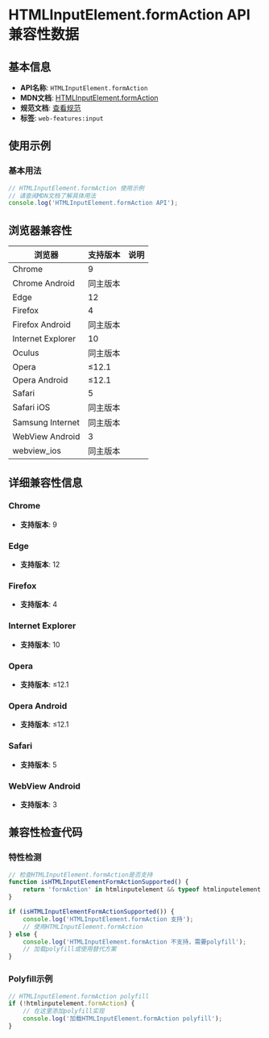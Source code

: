 # HTMLInputElement.formAction API 兼容性数据

## 基本信息

- **API名称**: `HTMLInputElement.formAction`
- **MDN文档**: [HTMLInputElement.formAction](https://developer.mozilla.org/docs/Web/API/HTMLInputElement/formAction)
- **规范文档**: [查看规范](https://html.spec.whatwg.org/multipage/form-control-infrastructure.html#dom-fs-formaction)
- **标签**: `web-features:input`

## 使用示例

### 基本用法

```javascript
// HTMLInputElement.formAction 使用示例
// 请查阅MDN文档了解具体用法
console.log('HTMLInputElement.formAction API');
```

## 浏览器兼容性

| 浏览器 | 支持版本 | 说明 |
|--------|----------|------|
| Chrome | 9 |  |
| Chrome Android | 同主版本 |  |
| Edge | 12 |  |
| Firefox | 4 |  |
| Firefox Android | 同主版本 |  |
| Internet Explorer | 10 |  |
| Oculus | 同主版本 |  |
| Opera | ≤12.1 |  |
| Opera Android | ≤12.1 |  |
| Safari | 5 |  |
| Safari iOS | 同主版本 |  |
| Samsung Internet | 同主版本 |  |
| WebView Android | 3 |  |
| webview_ios | 同主版本 |  |

## 详细兼容性信息

### Chrome

- **支持版本**: 9

### Edge

- **支持版本**: 12

### Firefox

- **支持版本**: 4

### Internet Explorer

- **支持版本**: 10

### Opera

- **支持版本**: ≤12.1

### Opera Android

- **支持版本**: ≤12.1

### Safari

- **支持版本**: 5

### WebView Android

- **支持版本**: 3

## 兼容性检查代码

### 特性检测

```javascript
// 检查HTMLInputElement.formAction是否支持
function isHTMLInputElementFormActionSupported() {
    return 'formAction' in htmlinputelement && typeof htmlinputelement.formAction === 'function';
}

if (isHTMLInputElementFormActionSupported()) {
    console.log('HTMLInputElement.formAction 支持');
    // 使用HTMLInputElement.formAction
} else {
    console.log('HTMLInputElement.formAction 不支持，需要polyfill');
    // 加载polyfill或使用替代方案
}
```

### Polyfill示例

```javascript
// HTMLInputElement.formAction polyfill
if (!htmlinputelement.formAction) {
    // 在这里添加polyfill实现
    console.log('加载HTMLInputElement.formAction polyfill');
}
```

